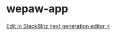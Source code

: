# wepaw-app

[Edit in StackBlitz next generation editor ⚡️](https://stackblitz.com/~/github.com/arovattixu/wepaw-app)
